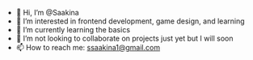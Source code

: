 - 👋 Hi, I’m @Saakina
- 👀 I’m interested in frontend development, game design, and learning
- 🌱 I’m currently learning the basics
- 💞️ I’m not looking to collaborate on projects just yet but I will soon
- 📫 How to reach me: ssaakina1@gmail.com

<!---
Saakina/Saakina is a ✨ special ✨ repository because its `README.md` (this file) appears on your GitHub profile.
You can click the Preview link to take a look at your changes.
--->
